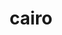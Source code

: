 ---
title: "cairo"
layout: cache
categories: [package, develop-2025-03-16]
meta: {"compilers": ["gcc@=11.1.0", "gcc@=11.4.0"], "num_specs": 3, "num_specs_by_stack": {"data-vis-sdk": 1, "e4s": 1, "hep": 1, "root": 3}, "oss": ["ubuntu20.04", "ubuntu22.04"], "platforms": ["linux"], "stacks": ["data-vis-sdk", "e4s", "hep", "root"], "targets": ["x86_64_v3"], "versions": ["1.17.4"]}
spec_details: [{"compiler": "gcc@=11.4.0", "hash": "7of6f37pfjbso7ppug7s5zbcmwfhsxh7", "os": "ubuntu22.04", "platform": "linux", "size": "-", "stacks": ["hep", "root"], "target": "x86_64_v3", "variants": ["~X", "build_system=autotools", "~fc", "+ft", "+gobject", "patches=7097196", "+pdf", "+pic", "~png", "+shared", "~svg"], "versions": ["1.17.4"]}, {"compiler": "gcc@=11.4.0", "hash": "rh64xrsm7xuugt7fdcnq6567dbiqoq7c", "os": "ubuntu22.04", "platform": "linux", "size": "-", "stacks": ["e4s", "root"], "target": "x86_64_v3", "variants": ["+X", "build_system=autotools", "+fc", "+ft", "+gobject", "patches=7097196", "+pdf", "+pic", "+png", "+shared", "~svg"], "versions": ["1.17.4"]}, {"compiler": "gcc@=11.1.0", "hash": "wbpwaaeeo33rfzrxwtqpozmxt7gzcku5", "os": "ubuntu20.04", "platform": "linux", "size": "-", "stacks": ["data-vis-sdk", "root"], "target": "x86_64_v3", "variants": ["~X", "build_system=autotools", "~fc", "+ft", "+gobject", "patches=7097196", "+pdf", "+pic", "~png", "+shared", "~svg"], "versions": ["1.17.4"]}]
---